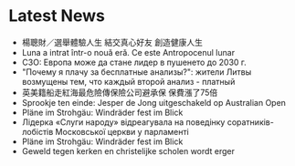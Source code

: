 # Latest News
-  楊聰財／選舉體驗人生 結交真心好友 創造健康人生
-  Luna a intrat într-o nouă eră. Ce este Antropocenul lunar
-  СЗО: Европа може да стане лидер в пушенето до 2030 г.
-  "Почему я плачу за бесплатные анализы?": жители Литвы возмущены тем, что каждый второй анализ - платный
-  英美籍船走紅海最危險傳保險公司避承保 保費漲了75倍
-  Sprookje ten einde: Jesper de Jong uitgeschakeld op Australian Open
-  Pläne im Strohgäu: Windräder fest im Blick
-  Лідерка «Слуги народу» відреагувала на поведінку соратників-лобістів Московської церкви у парламенті
-  Pläne im Strohgäu: Windräder fest im Blick
-  Geweld tegen kerken en christelijke scholen wordt erger
